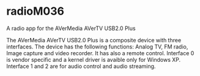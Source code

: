 # radioM036
A radio app for the AVerMedia AVerTV USB2.0 Plus

The AVerMedia AVerTV USB2.0 Plus is a composite device with three interfaces. The device has the following functions:
Analog TV, FM radio, Image capture and video recorder. It has also a remote control. Interface 0 is vendor specific and
a kernel driver is avaible only for Windows XP. Interface 1 and 2 are for audio control and audio streaming.
